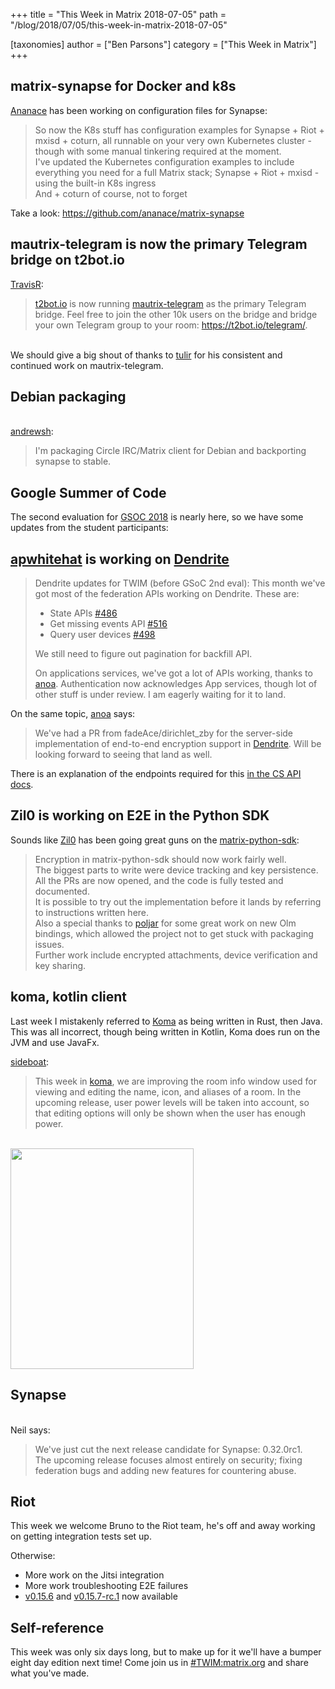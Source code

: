 +++
title = "This Week in Matrix 2018-07-05"
path = "/blog/2018/07/05/this-week-in-matrix-2018-07-05"

[taxonomies]
author = ["Ben Parsons"]
category = ["This Week in Matrix"]
+++

## matrix-synapse for Docker and k8s

<a href="https://github.com/ananace/">Ananace</a> has been working on configuration files for Synapse:
<blockquote>So now the K8s stuff has configuration examples for Synapse + Riot + mxisd + coturn, all runnable on your very own Kubernetes cluster - though with some manual tinkering required at the moment.<br />I've updated the Kubernetes configuration examples to include everything you need for a full Matrix stack; Synapse + Riot + mxisd - using the built-in K8s ingress<br />And + coturn of course, not to forget</blockquote>
Take a look: <a href="https://github.com/ananace/matrix-synapse">https://github.com/ananace/matrix-synapse</a>

## mautrix-telegram is now the primary Telegram bridge on t2bot.io

<a href="https://github.com/turt2live">TravisR</a>:
<blockquote><a href="https://t2bot.io">t2bot.io</a> is now running <a href="https://github.com/tulir/mautrix-telegram">mautrix-telegram</a> as the primary Telegram bridge. Feel free to join the other 10k users on the bridge and bridge your own Telegram group to your room: <a href="https://t2bot.io/telegram/">https://t2bot.io/telegram/</a>.</blockquote><br />We should give a big shout of thanks to <a href="@tulir:maunium.net">tulir</a> for his consistent and continued work on mautrix-telegram.<br />

## Debian packaging

<br /><a href="https://matrix.to/#/@andrew:shadura.me">andrewsh</a>:<br /><blockquote>I'm packaging Circle IRC/Matrix client for Debian and backporting synapse to stable.</blockquote>

## Google Summer of Code

The second evaluation for <a href="https://summerofcode.withgoogle.com/projects/?sp-search=matrix">GSOC 2018</a> is nearly here, so we have some updates from the student participants:

## [apwhitehat](@apwhitehat:matrix.org) is working on [Dendrite](https://github.com/matrix-org/dendrite)

<blockquote>Dendrite updates for TWIM (before GSoC 2nd eval):
This month we've got most of the federation APIs working on Dendrite. These are:
<ul>
 	<li>State APIs <a href="https://github.com/matrix-org/dendrite/pull/486">#486</a></li>
 	<li>Get missing events API <a href="https://github.com/matrix-org/dendrite/pull/516">#516</a></li>
 	<li>Query user devices <a href="https://github.com/matrix-org/dendrite/pull/498">#498</a></li>
</ul>

We still need to figure out pagination for backfill API.

On applications services, we've got a lot of APIs working, thanks to <a href="https://matrix.to/#/@andrewm:amorgan.xyz">anoa</a>. Authentication now acknowledges App services, though lot of other stuff is under review. I am eagerly waiting for it to land.
</blockquote>
On the same topic, <a href="https://matrix.to/#/@andrewm:amorgan.xyz">anoa</a> says:
<blockquote>We've had a PR from fadeAce/dirichlet_zby for the server-side implementation of end-to-end encryption support in <a href="https://github.com/matrix-org/dendrite">Dendrite</a>. Will be looking forward to seeing that land as well.</blockquote>
There is an explanation of the endpoints required for this <a href="/docs/spec/client_server/r0.3.0.html#end-to-end-encryption">in the CS API docs</a>.

## Zil0 is working on E2E in the Python SDK

Sounds like <a href="https://matrix.to/#/@Zil0:matrix.org">Zil0</a> has been going great guns on the <a href="https://github.com/matrix-org/matrix-python-sdk">matrix-python-sdk</a>:
<blockquote>Encryption in matrix-python-sdk should now work fairly well.<br />The biggest parts to write were device tracking and key persistence. All the PRs are now opened, and the code is fully tested and documented.<br />It is possible to try out the implementation before it lands by referring to instructions written here.<br />Also a special thanks to <a href="https://github.com/poljar">poljar</a> for some great work on new Olm bindings, which allowed the project not to get stuck with packaging issues.<br />Further work include encrypted attachments, device verification and key sharing.</blockquote>

## koma, kotlin client

Last week I mistakenly referred to <a href="https://github.com/koma-im/koma/">Koma</a> as being written in Rust, then Java. This was all incorrect, though being written in Kotlin, Koma does run on the JVM and use JavaFx.

<a href="https://matrix.to/#/@sideboat:matrix.org">sideboat</a>:
<blockquote>This week in <a href="https://github.com/koma-im/koma/">koma</a>, we are improving the room info window used for viewing and editing the name, icon, and aliases of a room. In the upcoming release, user power levels will be taken into account, so that editing options will only be shown when the user has enough power.</blockquote><br /><a href="/blog/wp-content/uploads/2018/07/koma-room-info.png"><img class="alignnone size-full wp-image-3373" src="/blog/wp-content/uploads/2018/07/koma-room-info.png" alt="" width="293" height="353" /></a><br />

## Synapse

<br />Neil says:<br /><blockquote>We've just cut the next release candidate for Synapse: 0.32.0rc1.<br />The upcoming release focuses almost entirely on security; fixing federation bugs and adding new features for countering abuse.</blockquote>

## Riot

This week we welcome Bruno to the Riot team, he's off and away working on getting integration tests set up.

Otherwise:
<ul>
 	<li>More work on the Jitsi integration</li>
 	<li>More work troubleshooting E2E failures</li>
 	<li><a href="https://github.com/vector-im/riot-web/releases/tag/v0.15.6">v0.15.6</a> and <a href="https://github.com/vector-im/riot-web/releases/tag/v0.15.7-rc.1">v0.15.7-rc.1</a> now available</li>
</ul>

## Self-reference

This week was only six days long, but to make up for it we'll have a bumper eight day edition next time! Come join us in <a href="https://matrix.to/#/#TWIM:matrix.org">#TWIM:matrix.org</a> and share what you've made.
